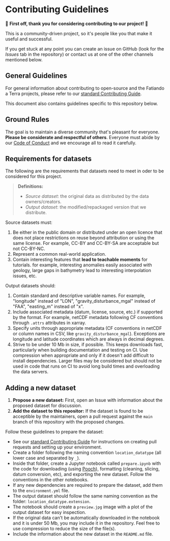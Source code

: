 # Contributing Guidelines

:tada: **First off, thank you for considering contributing to our project!** :tada:

This is a community-driven project, so it's people like you that make it useful and
successful.

If you get stuck at any point you can create an issue on GitHub (look for the *Issues*
tab in the repository) or contact us at one of the other channels mentioned below.


## General Guidelines

For general information about contributing to open-source and the Fatiando a Terra
projects, please refer to our [standard Contributing Guide][contrib].

This document also contains guidelines specific to this repository below.


## Ground Rules

The goal is to maintain a diverse community that's pleasant for everyone.
**Please be considerate and respectful of others**.
Everyone must abide by our [Code of Conduct][coc] and we encourage all to read 
it carefully.


## Requirements for datasets

The following are the requirements that datasets need to meet in oder to be 
considered for this project.

> **Definitions:**
> 
> * *Source dataset*: the original data as distributed by the data owners/creators.
> * *Output dataset*: the modified/repackaged version that we distribute.

Source datasets must:

1. Be either in the public domain or distributed under an open licence that does not
   place restrictions on reuse beyond attribution or using the same license. 
   For example, CC-BY and CC-BY-SA are acceptable but not CC-BY-NC.
1. Represent a common real-world application.
1. Contain interesting features that **lead to teachable moments** for tutorials.
   for example, interesting anomalies easily associated with geology, large gaps in
   bathymetry lead to interesting interpolation issues, etc.

Output datasets should:

1. Contain standard and descriptive variable names. For example, "longitude" 
   instead of "LON", "gravity_disturbance_mgal" instead of "FAA", "easting_m"
   instead of "x". 
1. Include associated metadata (datum, license, source, etc.) if supported
   by the format. For example, netCDF metadata following CF conventions
   through `.attrs` attributes in xarray.
3. Specify units through appropriate metadata (CF conventions in netCDF or
   column names in CSV, like `gravity_disturbance_mgal`). Exceptions are
   longitude and latitude coordinates which are always in decimal degrees.
1. Strive to be under 10 Mb in size, if possible. This keeps downloads fast,
   particularly when building documentation and testing on CI. Use compression 
   when appropriate and only if it doesn't add difficult to install dependencies.
   Larger files may be considered but should not be used in code that runs on 
   CI to avoid long build times and overloading the data servers.
   
   
## Adding a new dataset

1. **Propose a new dataset:** First, open an Issue with information about the 
   proposed dataset for discussion.
2. **Add the dataset to this repositor:** If the dataset is found to be acceptible by the
   maintainers, open a pull request against the `main` branch of this repository 
   with the proposed changes. 

Follow these guidelines to prepare the dataset:

* See our [standard Contributing Guide][contrib] for instructions on creating 
  pull requests and setting up your environment.
* Create a folder following the naming convention `location_datatype` (all lower
  case and separated by `_`).
* Inside that folder, create a Jupyter notebook called `prepare.ipynb` with the
  code for downloading (using [Pooch](https://github.com/fatiando/pooch)),
  formatting (cleaning, slicing, datum conversion, etc), and exporting the 
  new dataset. Follow the conventions in the other notebooks.
* If any new dependencies are required to prepare the dataset, add them to the
  `environment.yml` file.
* The output dataset should follow the same naming convention as the folder:
  `location_datatype.extension`.
* The notebook should create a `preview.jpg` image with a plot of the output
  dataset for easy inspection.
* If the original data can't be automatically downloaded in the notebook and it
  is under 50 Mb, you may include it in the repository. Feel free to use 
  compression to reduce the size of the file(s).
* Include the information about the new dataset in the `README.md` file.


[contrib]: https://github.com/fatiando/community/blob/main/CONTRIBUTING.md
[coc]: https://github.com/fatiando/community/blob/main/CODE_OF_CONDUCT.md
